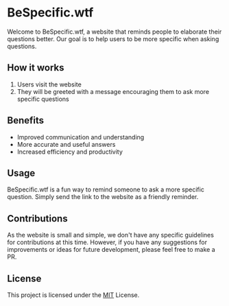 # BeSpecific.wtf

Welcome to BeSpecific.wtf, a website that reminds people to elaborate their questions better. Our goal is to help users to be more specific when asking questions.

## How it works

1. Users visit the website 
2. They will be greeted with a message encouraging them to ask more specific questions

## Benefits

- Improved communication and understanding
- More accurate and useful answers
- Increased efficiency and productivity

## Usage

BeSpecific.wtf is a fun way to remind someone to ask a more specific question. Simply send the link to the website as a friendly reminder.

## Contributions

As the website is small and simple, we don't have any specific guidelines for contributions at this time. However, if you have any suggestions for improvements or ideas for future development, please feel free to make a PR.

## License

This project is licensed under the [MIT](https://github.com/bespecific.wtf/LICENSE) License.
